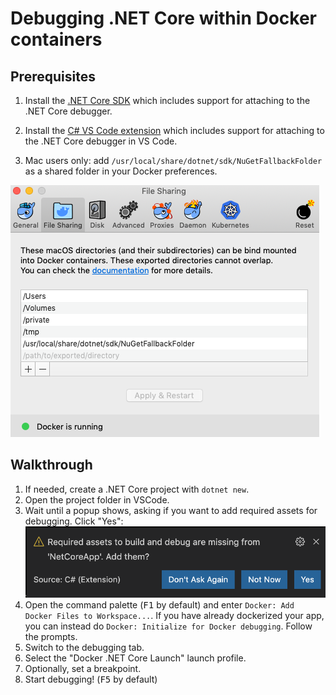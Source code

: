 # Debugging .NET Core within Docker containers

## Prerequisites

1. Install the [.NET Core SDK](https://www.microsoft.com/net/download) which includes support for attaching to the .NET Core debugger.

1. Install the [C# VS Code extension](https://marketplace.visualstudio.com/items?itemName=ms-vscode.csharp) which includes support for attaching to the .NET Core debugger in VS Code.

1. Mac users only: add `/usr/local/share/dotnet/sdk/NuGetFallbackFolder` as a shared folder in your Docker preferences.

![dockerSharedFolders](images/mac-folders.png)

## Walkthrough

1. If needed, create a .NET Core project with `dotnet new`.
1. Open the project folder in VSCode.
1. Wait until a popup shows, asking if you want to add required assets for debugging. Click "Yes":
   ![csharpPrompt](images/csharp-prompt.png)
1. Open the command palette (<kbd>F1</kbd> by default) and enter `Docker: Add Docker Files to Workspace...`. If you have already dockerized your app, you can instead do `Docker: Initialize for Docker debugging`. Follow the prompts.
1. Switch to the debugging tab.
1. Select the "Docker .NET Core Launch" launch profile.
1. Optionally, set a breakpoint.
1. Start debugging! (<kbd>F5</kbd> by default)